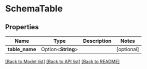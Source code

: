# SchemaTable

## Properties

Name | Type | Description | Notes
------------ | ------------- | ------------- | -------------
**table_name** | Option<**String**> |  | [optional]

[[Back to Model list]](../README.md#documentation-for-models) [[Back to API list]](../README.md#documentation-for-api-endpoints) [[Back to README]](../README.md)


